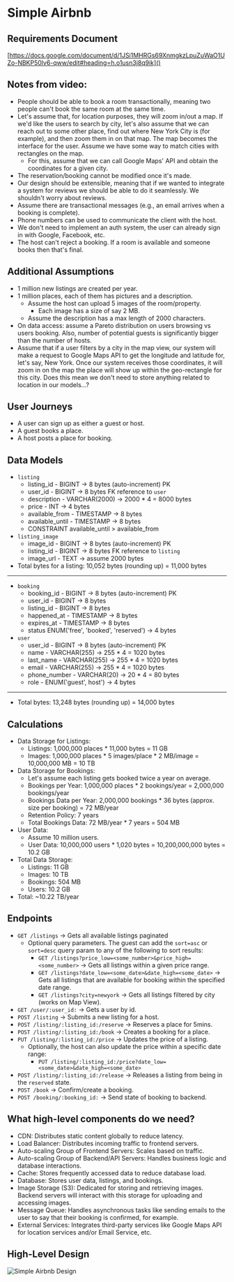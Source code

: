 # Simple Airbnb

## Requirements Document
[https://docs.google.com/document/d/1JSi1MHRGs69XnmgkzLpuZuWaO1UZo-NBKP50lv6-qww/edit#heading=h.o1usn3j8q9ik]()

## Notes from video:
- People should be able to book a room transactionally, meaning two people can't book the same room at the same time.
- Let's assume that, for location purposes, they will zoom in/out a map. If we'd like the users to search by city, let's also assume that we can reach out to some other place, find out where New York City is (for example), and then zoom them in on that map. The map becomes the interface for the user. Assume we have some way to match cities with rectangles on the map.
  - For this, assume that we can call Google Maps' API and obtain the coordinates for a given city.
- The reservation/booking cannot be modified once it's made.
- Our design should be extensible, meaning that if we wanted to integrate a system for reviews we should be able to do it seamlessly. We shouldn't worry about reviews.
- Assume there are transactional messages (e.g., an email arrives when a booking is complete).
- Phone numbers can be used to communicate the client with the host.
- We don't need to implement an auth system, the user can already sign in with Google, Facebook, etc.
- The host can't reject a booking. If a room is available and someone books then that's final.

## Additional Assumptions
- 1 million new listings are created per year.
- 1 million places, each of them has pictures and a description.
  - Assume the host can upload 5 images of the room/property.
    - Each image has a size of say 2 MB.
  - Assume the description has a max length of 2000 characters.
- On data access: assume a Pareto distribution on users browsing vs users booking. Also, number of potential guests is significantly bigger than the number of hosts.
- Assume that if a user filters by a city in the map view, our system will make a request to Google Maps API to get the longitude and latitude for, let's say, New York. Once our system receives those coordinates, it will zoom in on the map the place will show up within the geo-rectangle for this city. Does this mean we don't need to store anything related to location in our models...?

## User Journeys
- A user can sign up as either a guest or host.
- A guest books a place.
- A host posts a place for booking.

## Data Models
- `listing`
  - listing_id - BIGINT -> 8 bytes (auto-increment) PK
  - user_id - BIGINT -> 8 bytes FK reference to `user`
  - description - VARCHAR(2000) -> 2000 * 4 = 8000 bytes
  - price - INT -> 4 bytes
  - available_from - TIMESTAMP -> 8 bytes
  - available_until - TIMESTAMP -> 8 bytes
  - CONSTRAINT available_until > available_from
- `listing_image`
  - image_id - BIGINT -> 8 bytes (auto-increment) PK
  - listing_id - BIGINT -> 8 bytes FK reference to `listing`
  - image_url - TEXT -> assume 2000 bytes
- Total bytes for a listing: 10,052 bytes (rounding up) = 11,000 bytes
---------------------------------------------------------
- `booking`
  - booking_id - BIGINT -> 8 bytes (auto-increment) PK
  - user_id - BIGINT -> 8 bytes
  - listing_id - BIGINT -> 8 bytes
  - happened_at - TIMESTAMP -> 8 bytes
  - expires_at - TIMESTAMP -> 8 bytes
  - status ENUM('free', 'booked', 'reserved') -> 4 bytes
- `user`
  - user_id - BIGINT -> 8 bytes (auto-increment) PK
  - name - VARCHAR(255) -> 255 * 4 = 1020 bytes
  - last_name - VARCHAR(255) -> 255 * 4 = 1020 bytes
  - email - VARCHAR(255) -> 255 * 4 = 1020 bytes
  - phone_number - VARCHAR(20) -> 20 * 4 = 80 bytes
  - role - ENUM('guest', host') -> 4 bytes
-----------------------------------------------------------
- Total bytes: 13,248 bytes (rounding up) = 14,000 bytes

## Calculations
- Data Storage for Listings:
  - Listings: 1,000,000 places * 11,000 bytes = 11 GB
  - Images: 1,000,000 places * 5 images/place * 2 MB/image = 10,000,000 MB = 10 TB
- Data Storage for Bookings:
  - Let's assume each listing gets booked twice a year on average.
  - Bookings per Year: 1,000,000 places * 2 bookings/year = 2,000,000 bookings/year
  - Bookings Data per Year: 2,000,000 bookings * 36 bytes (approx. size per booking) = 72 MB/year
  - Retention Policy: 7 years
  - Total Bookings Data: 72 MB/year * 7 years = 504 MB
- User Data:
  - Assume 10 million users.
  - User Data: 10,000,000 users * 1,020 bytes = 10,200,000,000 bytes = 10.2 GB
- Total Data Storage:
  - Listings: 11 GB
  - Images: 10 TB
  - Bookings: 504 MB
  - Users: 10.2 GB
- Total: ~10.22 TB/year

## Endpoints
- `GET /listings` -> Gets all available listings paginated
  - Optional query parameters. The guest can add the `sort=asc` or `sort=desc` query param to any of the following to sort results:
    - `GET /listings?price_low=<some_number>&price_high=<some_number>` -> Gets all listings within a given price range.
    - `GET /listings?date_low=<some_date>&date_high=<some_date>` -> Gets all listings that are available for booking within the specified date range.
    - `GET /listings?city=newyork` -> Gets all listings filtered by city (works on Map View).
- `GET /user/:user_id:` -> Gets a user by id.
- `POST /listing` -> Submits a new listing for a host.
- `POST /listing/:listing_id:/reserve` -> Reserves a place for 5mins.
- `POST /listing/:listing_id:/book` -> Creates a booking for a place.
- `PUT /listing/:listing_id:/price` -> Updates the price of a listing.
  - Optionally, the host can also update the price within a specific date range:
    - `PUT /listing/:listing_id:/price?date_low=<some_date>&date_high=<some_date>`
- `POST /listing/:listing_id:/release` -> Releases a listing from being in the `reserved` state.
- `POST /book` -> Confirm/create a booking.
- `POST /booking/:booking_id:` -> Send state of booking to backend.

## What high-level components do we need?
- CDN: Distributes static content globally to reduce latency.
- Load Balancer: Distributes incoming traffic to frontend servers.
- Auto-scaling Group of Frontend Servers: Scales based on traffic.
- Auto-scaling Group of Backend/API Servers: Handles business logic and database interactions.
- Cache: Stores frequently accessed data to reduce database load.
- Database: Stores user data, listings, and bookings.
- Image Storage (S3): Dedicated for storing and retrieving images. Backend servers will interact with this storage for uploading and accessing images.
- Message Queue: Handles asynchronous tasks like sending emails to the user to say that their booking is confirmed, for example.
- External Services: Integrates third-party services like Google Maps API for location services and/or Email Service, etc.

## High-Level Design
![Simple Airbnb Design](https://github.com/bradfield-csi-5/omarfq/assets/43190119/c01dcb3f-107e-4272-883f-4f9b67cb6da4)


